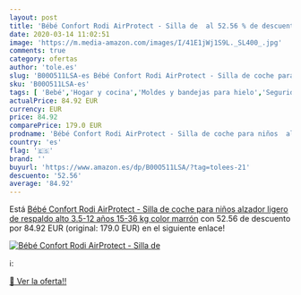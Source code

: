 ```yaml
---
layout: post
title: 'Bébé Confort Rodi AirProtect - Silla de  al 52.56 % de descuento'
date: 2020-03-14 11:02:51
image: 'https://m.media-amazon.com/images/I/41E1jWj1S9L._SL400_.jpg'
comments: true
category: ofertas
author: 'tole.es'
slug: 'B00O511LSA-es Bébé Confort Rodi AirProtect - Silla de coche para niños...'
sku: 'B00O511LSA-es'
tags: [ 'Bebé','Hogar y cocina','Moldes y bandejas para hielo','Seguridad','Utensilios de bar','Utensilios de cocina','Vigilabebés','bébé','coche','confort','de','silla', ]
actualPrice: 84.92 EUR
currency: EUR
price: 84.92
comparePrice: 179.0 EUR
prodname: 'Bébé Confort Rodi AirProtect - Silla de coche para niños  alzador ligero de respaldo alto  3.5-12 años  15-36 kg  color marrón'
country: 'es'
flag: '🇪🇸'
brand: ''
buyurl: 'https://www.amazon.es/dp/B00O511LSA/?tag=tolees-21'
descuento: '52.56'
average: '84.92'
---
```


Está [Bébé Confort Rodi AirProtect - Silla de coche para niños  alzador ligero de respaldo alto  3.5-12 años  15-36 kg  color marrón](https://www.amazon.es/dp/B00O511LSA/?tag=tolees-21) con 52.56 de descuento por 84.92 EUR (original: 179.0 EUR) en el siguiente enlace!

[![Bébé Confort Rodi AirProtect - Silla de ](https://m.media-amazon.com/images/I/41E1jWj1S9L._SL400_.jpg)](https://www.amazon.es/dp/B00O511LSA/?tag=tolees-21)

ℹ️:


[🛒 Ver la oferta!!](https://www.amazon.es/dp/B00O511LSA/?tag=tolees-21)
